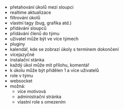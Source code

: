 - přetahování úkolů mezi sloupci
- realtime aktualizace
- filtrování úkolů
- vlastní tagy (bug, grafika atd.)
- přidávání sloupců
- přidávání členů do týmu
- uživatel může být ve více týmech
- pluginy
- kalendář, kde se zobrazí úkoly s termínem dokončení
- vícejazyčné
- instalační stánka
- každý úkol může mít přílohu, komentář
- k úkolu může být přidělen 1 a více uživatelů
- role v týmu
- websocket
- možná:
    - více motivová
    - administrační stránka
    - vlastní role s omezením